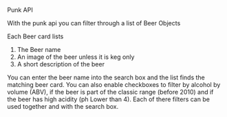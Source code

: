 Punk API

With the punk api you can filter through a list of Beer Objects

Each Beer card lists
1. The Beer name
2. An image of the beer unless it is keg only
3. A short description of the beer

You can enter the beer name into the search box and the list finds the matching beer card.
You can also enable checkboxes to filter by alcohol by volume (ABV), if the beer is part of the classic range (before 2010) and if the beer has high acidity (ph Lower than 4). Each of there filters can be used together and with the search box.